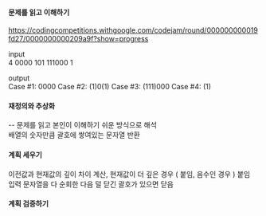 #### 문제를 읽고 이해하기
https://codingcompetitions.withgoogle.com/codejam/round/000000000019fd27/0000000000209a9f?show=progress

input</br>
4
0000
101
111000
1


output</br>
Case #1: 0000
Case #2: (1)0(1)
Case #3: (111)000
Case #4: (1)
 
#### 재정의와 추상화<br>
-- 문제를 읽고 본인이 이해하기 쉬운 방식으로 해석<br>
배열의 숫자만큼 괄호에 쌓여있는 문자열 반환 

#### 계획 세우기<br>
이전값과 현재값의 깊이 차이 계산, 현재값이 더 깊은 경우 ( 붙임, 음수인 경우 ) 붙임<br>
입력 문자열을 다 순회한 다음 덜 닫긴 괄호가 있으면 닫음<br>

#### 계획 검증하기
